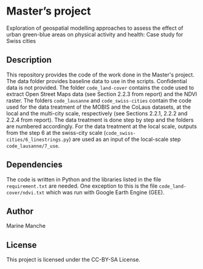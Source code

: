 # Master’s project 

Exploration of geospatial modelling approaches to assess the effect of urban green-blue areas
on physical activity and health: Case study for Swiss cities

## Description

This repository provides the code of the work done in the Master's project. The data folder provides baseline data to use in the scripts. Confidential data is not provided. 
The folder `code_land-cover` contains the code used to extract Open Street Maps data (see Section 2.2.3 from report) and the NDVI raster. 
The folders `code_lausanne` and `code_swiss-cities` contain the code used for the data treatment of the MOBIS and the CoLaus datasets, at the local and the multi-city scale, respectively (see Sections 2.2.1, 2.2.2 and 2.2.4 from report).
The data treatment is done step by step and the folders are numbered accordingly. For the data treatment at the local scale, outputs from the step 6 at the swiss-city scale (`code_swiss-cities/6_linestrings.py`) are used as an input of the local-scale step `code_lausanne/7_use`.

## Dependencies

The code is written in Python and the libraries listed in the file `requirement.txt` are needed. One exception to this is the file `code_land-cover/ndvi.txt` which was run with Google Earth Engine (GEE).

## Author

Marine Manche 

## License

This project is licensed under the CC-BY-SA License.
